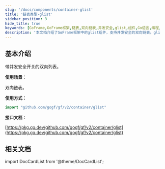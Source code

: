 ```yaml
---
slug: '/docs/components/container-glist'
title: '链表类型-glist'
sidebar_position: 3
hide_title: true
keywords: [GoFrame,GoFrame框架,链表,双向链表,并发安全,glist,组件,Go语言,编程,数据结构]
description: '本文档介绍了GoFrame框架中的glist组件，支持并发安全的双向链表。glist提供了链表的数据结构和并发控制，适用于需要使用双向链表的场景，从而提高Go语言程序的开发效率和运行性能。'
---
```


## 基本介绍

带并发安全开关的双向列表。

**使用场景**：

双向链表。

**使用方式：**

```go
import "github.com/gogf/gf/v2/container/glist"
```

**接口文档**：

[https://pkg.go.dev/github.com/gogf/gf/v2/container/glist](https://pkg.go.dev/github.com/gogf/gf/v2/container/glist)

## 相关文档
import DocCardList from '@theme/DocCardList';

<DocCardList />
